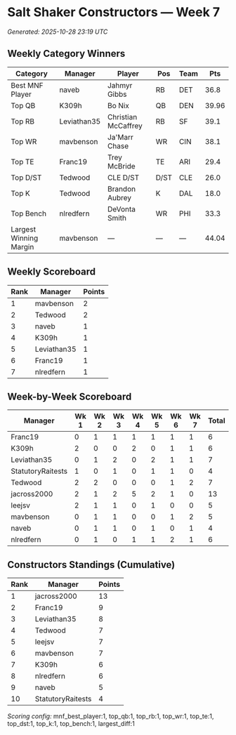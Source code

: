 # Salt Shaker Constructors — Week 7
_Generated: 2025-10-28 23:19 UTC_

## Weekly Category Winners
| Category | Manager | Player | Pos | Team | Pts |
|---|---|---|---|---|---|
| Best MNF Player | naveb | Jahmyr Gibbs | RB | DET | 36.8 |
| Top QB | K309h | Bo Nix | QB | DEN | 39.96 |
| Top RB | Leviathan35 | Christian McCaffrey | RB | SF | 39.1 |
| Top WR | mavbenson | Ja'Marr Chase | WR | CIN | 38.1 |
| Top TE | Franc19 | Trey McBride | TE | ARI | 29.4 |
| Top D/ST | Tedwood | CLE D/ST | D/ST | CLE | 26.0 |
| Top K | Tedwood | Brandon Aubrey | K | DAL | 18.0 |
| Top Bench | nlredfern | DeVonta Smith | WR | PHI | 33.3 |
| Largest Winning Margin | mavbenson | — | — | — | 44.04 |

## Weekly Scoreboard
| Rank | Manager | Points |
|---|---|---|
| 1 | mavbenson | 2 |
| 2 | Tedwood | 2 |
| 3 | naveb | 1 |
| 4 | K309h | 1 |
| 5 | Leviathan35 | 1 |
| 6 | Franc19 | 1 |
| 7 | nlredfern | 1 |

## Week-by-Week Scoreboard
| Manager | Wk 1 | Wk 2 | Wk 3 | Wk 4 | Wk 5 | Wk 6 | Wk 7 | Total |
|---|---|---|---|---|---|---|---|---|
| Franc19 | 0 | 1 | 1 | 1 | 1 | 1 | 1 | 6 |
| K309h | 2 | 0 | 0 | 2 | 0 | 1 | 1 | 6 |
| Leviathan35 | 0 | 1 | 2 | 0 | 2 | 1 | 1 | 7 |
| StatutoryRaitests | 1 | 0 | 1 | 0 | 1 | 1 | 0 | 4 |
| Tedwood | 2 | 2 | 0 | 0 | 0 | 1 | 2 | 7 |
| jacross2000 | 2 | 1 | 2 | 5 | 2 | 1 | 0 | 13 |
| leejsv | 2 | 1 | 1 | 0 | 1 | 0 | 0 | 5 |
| mavbenson | 0 | 1 | 1 | 0 | 0 | 1 | 2 | 5 |
| naveb | 0 | 1 | 1 | 0 | 1 | 0 | 1 | 4 |
| nlredfern | 0 | 1 | 0 | 1 | 1 | 2 | 1 | 6 |

## Constructors Standings (Cumulative)
| Rank | Manager | Points |
|---|---|---|
| 1 | jacross2000 | 13 |
| 2 | Franc19 | 9 |
| 3 | Leviathan35 | 8 |
| 4 | Tedwood | 7 |
| 5 | leejsv | 7 |
| 6 | mavbenson | 7 |
| 7 | K309h | 6 |
| 8 | nlredfern | 6 |
| 9 | naveb | 5 |
| 10 | StatutoryRaitests | 4 |

_Scoring config:_ mnf_best_player:1, top_qb:1, top_rb:1, top_wr:1, top_te:1, top_dst:1, top_k:1, top_bench:1, largest_diff:1
